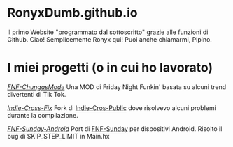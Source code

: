 # RonyxDumb.github.io
Il primo Website "programmato dal sottoscritto" grazie alle funzioni di Github.
Ciao! Semplicemente Ronyx qui! Puoi anche chiamarmi, Pipino.

# I miei progetti (o in cui ho lavorato)
*[FNF-ChungasMode](https://github.com/RonyxDumb/FNF-ChungasMode)*
Una MOD di Friday Night Funkin' basata su alcuni trend divertenti di Tik Tok.

*[Indie-Cross-Fix](https://github.com/RonyxDumb/Indie-Cross-Fix)*
Fork di [Indie-Cros-Public](https://github.com/brightfyregit/Indie-Cross-Public) dove risolvevo alcuni problemi durante la compilazione.

*[FNF-Sunday-Android](https://github.com/RonyxDumb/Indie-Cross-Fix)*
Port di [FNF-Sunday](https://github.com/bbpanzu/FNF-Sunday) per dispositivi Android. Risolto il bug di SKIP_STEP_LIMIT in Main.hx
